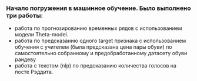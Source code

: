 ### Начало погружения в машинное обучение. Было выполнено три работы: 
- работа по прогнозированию временных рядов с использованием модели Theta-model.
- работа по предсказанию одного target признака c использованием обучения с учителем (была предсказана цена пары обуви) по самостоятельно собранному и предобработанному датасету обуви рандеву
- работа с текстом (nlp) по предсказанию количества голосов на посте Рэддита.
